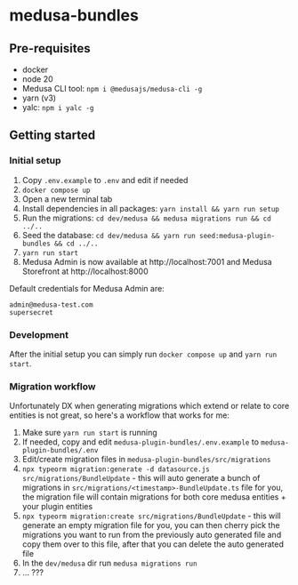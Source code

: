# medusa-bundles

## Pre-requisites

- docker
- node 20
- Medusa CLI tool: `npm i @medusajs/medusa-cli -g`
- yarn (v3)
- yalc: `npm i yalc -g`

## Getting started

### Initial setup

1. Copy `.env.example` to `.env` and edit if needed
2. `docker compose up`
3. Open a new terminal tab
4. Install dependencies in all packages: `yarn install && yarn run setup`
5. Run the migrations: `cd dev/medusa && medusa migrations run && cd ../..`
6. Seed the database: `cd dev/medusa && yarn run seed:medusa-plugin-bundles && cd ../..`
7. `yarn run start`
8. Medusa Admin is now available at http://localhost:7001 and Medusa Storefront at http://localhost:8000

Default credentials for Medusa Admin are:

```
admin@medusa-test.com
supersecret
```

### Development

After the initial setup you can simply run `docker compose up` and `yarn run start`.

### Migration workflow

Unfortunately DX when generating migrations which extend or relate to core entities is not great, so here's a workflow that works for me:

1. Make sure `yarn run start` is running
2. If needed, copy and edit `medusa-plugin-bundles/.env.example` to `medusa-plugin-bundles/.env`
3. Edit/create migration files in `medusa-plugin-bundles/src/migrations`
4. `npx typeorm migration:generate -d datasource.js src/migrations/BundleUpdate` - this will auto generate a bunch of migrations in `src/migrations/<timestamp>-BundleUpdate.ts` file for you, the migration file will contain migrations for both core medusa entities + your plugin entities
5. `npx typeorm migration:create src/migrations/BundleUpdate` - this will generate an empty migration file for you, you can then cherry pick the migrations you want to run from the previously auto generated file and copy them over to this file, after that you can delete the auto generated file
6. In the `dev/medusa` dir run `medusa migrations run`
7. ... ???

<!-- 1. `docker-compose up`
2. Open a new terminal tab
3. `yarn install`
5. `yarn workspace medusa-plugin-bundles run watch`
6. Open a new terminal tab
8. `yarn workspace medusa run seed`
9. `yarn workspace medusa run start`
10. Open a new terminal tab
11. `yarn workspace medusa-storefront run start` -->

<!-- 3. `yarn run watch`
4. In a new terminal tab run `cd dev/medusa`
6. `medusa develop`
7. In a new terminal tab run `cd dev/medusa-storefront`
8. `npm run dev` -->
